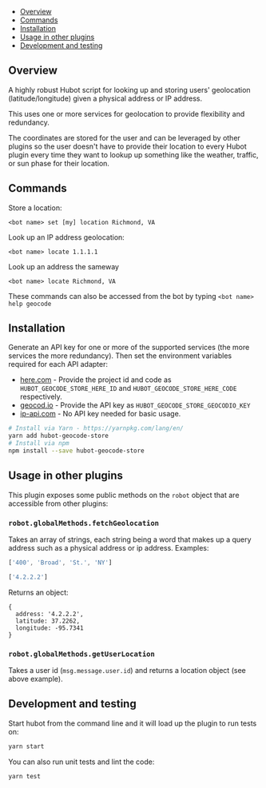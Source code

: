 - [Overview](#overview)
- [Commands](#commands)
- [Installation](#installation)
- [Usage in other plugins](#usage-in-other-plugins)
- [Development and testing](#development-and-testing)

## Overview

A highly robust Hubot script for looking up and storing users' geolocation (latitude/longitude) given a physical address or IP address.

This uses one or more services for geolocation to provide flexibility and redundancy.

The coordinates are stored for the user and can be leveraged by other plugins so the user doesn't have to provide their location to every Hubot plugin every time they want to lookup up something like the weather, traffic, or sun phase for their location.

## Commands

Store a location:

```
<bot name> set [my] location Richmond, VA
```

Look up an IP address geolocation:

```
<bot name> locate 1.1.1.1
```

Look up an address the sameway

```
<bot name> locate Richmond, VA
```

These commands can also be accessed from the bot by typing `<bot name> help geocode`

## Installation

Generate an API key for one or more of the supported services (the more services the more redundancy).
Then set the environment variables required for each API adapter:

- [here.com](https://developer.here.com) - Provide the project id and code as `HUBOT_GEOCODE_STORE_HERE_ID` and `HUBOT_GEOCODE_STORE_HERE_CODE` respectively.
- [geocod.io](https://www.geocod.io/) - Provide the API key as `HUBOT_GEOCODE_STORE_GEOCODIO_KEY`
- [ip-api.com](http://ip-api.com/) - No API key needed for basic usage.

```bash
# Install via Yarn - https://yarnpkg.com/lang/en/
yarn add hubot-geocode-store
# Install via npm
npm install --save hubot-geocode-store
```

## Usage in other plugins

This plugin exposes some public methods on the `robot` object that are accessible from other plugins:

### `robot.globalMethods.fetchGeolocation`

Takes an array of strings, each string being a word that makes up a query address such as a physical address or ip address. Examples:
```js
['400', 'Broad', 'St.', 'NY']
```
```js
['4.2.2.2']
```
Returns an object:
```
{
  address: '4.2.2.2',
  latitude: 37.2262,
  longitude: -95.7341
}
```

### `robot.globalMethods.getUserLocation`

Takes a user id (`msg.message.user.id`) and returns a location object (see above example).

## Development and testing

Start hubot from the command line and it will load up the plugin to run tests on:

```bash
yarn start
```

You can also run unit tests and lint the code:

```bash
yarn test
```
